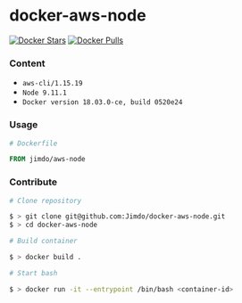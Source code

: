 # docker-aws-node

[![Docker Stars](https://img.shields.io/docker/stars/jimdo/aws-node.svg?maxAge=600)](https://hub.docker.com/r/jimdo/aws-node/) [![Docker Pulls](https://img.shields.io/docker/pulls/jimdo/aws-node.svg?maxAge=600)](https://hub.docker.com/r/jimdo/aws-node/)

### Content

 * `aws-cli/1.15.19`
 * `Node 9.11.1`
 * `Docker version 18.03.0-ce, build 0520e24`

### Usage

```Dockerfile
# Dockerfile

FROM jimdo/aws-node
```

### Contribute

```bash
# Clone repository

$ > git clone git@github.com:Jimdo/docker-aws-node.git
$ > cd docker-aws-node

# Build container

$ > docker build . 

# Start bash

$ > docker run -it --entrypoint /bin/bash <container-id>
```
